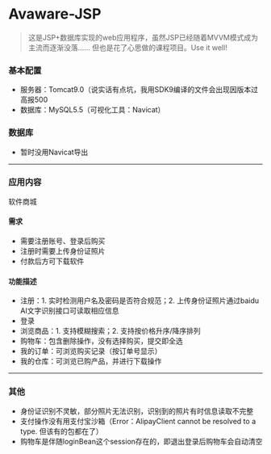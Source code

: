 # Avaware-JSP
>这是JSP+数据库实现的web应用程序，虽然JSP已经随着MVVM模式成为主流而逐渐没落……
但也是花了心思做的课程项目。Use it well!
### 基本配置
+ 服务器：Tomcat9.0（说实话有点坑，我用SDK9编译的文件会出现因版本过高报500
+ 数据库：MySQL5.5（可视化工具：Navicat）
### 数据库
+ 暂时没用Navicat导出
---
### 应用内容
软件商城
#### 需求
+ 需要注册账号、登录后购买
+ 注册时需要上传身份证照片
+ 付款后方可下载软件
#### 功能描述
+ 注册：1. 实时检测用户名及密码是否符合规范；2. 上传身份证照片通过baidu AI文字识别接口可读取相应信息
+ 登录
+ 浏览商品：1. 支持模糊搜索；2. 支持按价格升序/降序排列
+ 购物车：包含删除操作，没有选择购买，提交即全选
+ 我的订单：可浏览购买记录（按订单号显示）
+ 我的仓库：可浏览已购产品，并进行下载操作
---
### 其他
+ 身份证识别不灵敏，部分照片无法识别，识别到的照片有时信息读取不完整
+ 支付操作没有用支付宝沙箱（Error：AlipayClient cannot be resolved to a type. 但该有的包都在了）
+ 购物车是伴随loginBean这个session存在的，即退出登录后购物车会自动清空
